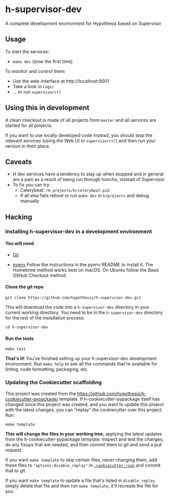 # h-supervisor-dev

A complete development environment for Hypothesis based on Supervisor

Usage
-----

To start the services:

  * `make dev` (slow the first time)

To monitor and control them:

  * Use the web-interface at http://localhost:9001
  * Take a look in `logs/`
  * ... or run `supervisorctl`

Using this in development
-------------------------

A clean checkout is made of all projects from `master` and all services 
are started for all projects.

If you want to use locally developed code instead, you should stop the
relevant services (using the Web UI or `supervisorctl`) and then run your 
version in their place.

Caveats
-------

 * H dev services have a tendency to stay up when stopped and in general are a 
   pain as a result of being run through honcho, instead of Supervisor
 * To fix you can try:
   * Celerybeat: `rm projects/h/celerybeat.pid`
   * If all else fails reboot or run `make dev` in `h/projects` and debug manually

Hacking
-------

### Installing h-supervisor-dev in a development environment

#### You will need

* [Git](https://git-scm.com/)

* [pyenv](https://github.com/pyenv/pyenv)
  Follow the instructions in the pyenv README to install it.
  The Homebrew method works best on macOS.
  On Ubuntu follow the Basic GitHub Checkout method.

#### Clone the git repo

```terminal
git clone https://github.com/hypothesis/h-supervisor-dev.git
```

This will download the code into a `h-supervisor-dev` directory
in your current working directory. You need to be in the
`h-supervisor-dev` directory for the rest of the installation
process:

```terminal
cd h-supervisor-dev
```

#### Run the tests

```terminal
make test
```

**That's it!** You’ve finished setting up your h-supervisor-dev
development environment. Run `make help` to see all the commands that're
available for linting, code formatting, packaging, etc.

### Updating the Cookiecutter scaffolding

This project was created from the
https://github.com/hypothesis/h-cookiecutter-pypackage/ template.
If h-cookiecutter-pypackage itself has changed since this project was created, and
you want to update this project with the latest changes, you can "replay" the
cookiecutter over this project. Run:

```terminal
make template
```

**This will change the files in your working tree**, applying the latest
updates from the h-cookiecutter-pypackage template. Inspect and test the
changes, do any fixups that are needed, and then commit them to git and send a
pull request.

If you want `make template` to skip certain files, never changing them, add
these files to `"options.disable_replay"` in
[`.cookiecutter.json`](.cookiecutter.json) and commit that to git.

If you want `make template` to update a file that's listed in `disable_replay`
simply delete that file and then run `make template`, it'll recreate the file
for you.

